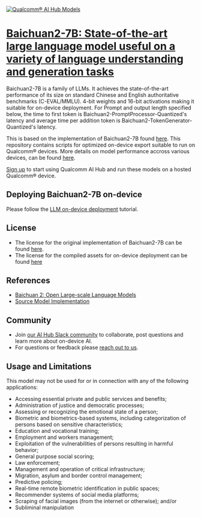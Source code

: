 [![Qualcomm® AI Hub Models](https://qaihub-public-assets.s3.us-west-2.amazonaws.com/qai-hub-models/quic-logo.jpg)](../../README.md)


# [Baichuan2-7B: State-of-the-art large language model useful on a variety of language understanding and generation tasks](https://aihub.qualcomm.com/models/baichuan2_7b)

Baichuan2-7B is a family of LLMs. It achieves the state-of-the-art performance of its size on standard Chinese and English authoritative benchmarks (C-EVAL/MMLU). 4-bit weights and 16-bit activations making it suitable for on-device deployment. For Prompt and output length specified below, the time to first token is Baichuan2-PromptProcessor-Quantized's latency and average time per addition token is Baichuan2-TokenGenerator-Quantized's latency.

This is based on the implementation of Baichuan2-7B found [here](https://github.com/baichuan-inc/Baichuan-7B/). This repository contains scripts for optimized on-device
export suitable to run on Qualcomm® devices. More details on model performance
accross various devices, can be found [here](https://aihub.qualcomm.com/models/baichuan2_7b).

[Sign up](https://myaccount.qualcomm.com/signup) to start using Qualcomm AI Hub and run these models on a hosted Qualcomm® device.

## Deploying Baichuan2-7B on-device

Please follow the [LLM on-device deployment](https://github.com/quic/ai-hub-apps/tree/main/tutorials/llm_on_genie) tutorial.





## License
* The license for the original implementation of Baichuan2-7B can be found
  [here](https://github.com/baichuan-inc/Baichuan-7B/blob/main/LICENSE).
* The license for the compiled assets for on-device deployment can be found [here](https://github.com/baichuan-inc/Baichuan-7B/blob/main/LICENSE)


## References
* [Baichuan 2: Open Large-scale Language Models](https://arxiv.org/abs/2309.10305)
* [Source Model Implementation](https://github.com/baichuan-inc/Baichuan-7B/)



## Community
* Join [our AI Hub Slack community](https://aihub.qualcomm.com/community/slack) to collaborate, post questions and learn more about on-device AI.
* For questions or feedback please [reach out to us](mailto:ai-hub-support@qti.qualcomm.com).


## Usage and Limitations

This model may not be used for or in connection with any of the following applications:

- Accessing essential private and public services and benefits;
- Administration of justice and democratic processes;
- Assessing or recognizing the emotional state of a person;
- Biometric and biometrics-based systems, including categorization of persons based on sensitive characteristics;
- Education and vocational training;
- Employment and workers management;
- Exploitation of the vulnerabilities of persons resulting in harmful behavior;
- General purpose social scoring;
- Law enforcement;
- Management and operation of critical infrastructure;
- Migration, asylum and border control management;
- Predictive policing;
- Real-time remote biometric identification in public spaces;
- Recommender systems of social media platforms;
- Scraping of facial images (from the internet or otherwise); and/or
- Subliminal manipulation
